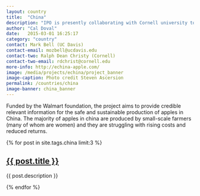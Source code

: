 ```yaml
---
layout: country
title:  "China"
description: "IPO is presently collaborating with Cornell university to implement e-China Apple."
author: "Cal Doval"
date:   2015-03-01 16:25:17
category: "country"
contact: Mark Bell (UC Davis)
contact-email: mozbell@ucdavis.edu
contact-two: Ralph Dean Christy (Cornell)
contact-two-email: rdchrist@cornell.edu
more-info: http://echina-apple.com/
image: /media/projects/echina/project_banner
image-caption: Photo credit Steven Ascersion
permalink: /countries/china
image-banner: china_banner
---
```


Funded by the Walmart foundation, the project aims to provide credible relevant information for the safe and sustainable production of apples in China. The majority of apples in china are produced by small-scale farmers (many of whom are women) and they are struggling with rising costs and reduced returns.
<div class="relatedprojects">
	{% for post in site.tags.china limit:3 %}
            <div class="relatedprojects__card">
                <h2>
                      <a class="post-link" href="{{ post.url | prepend: site.baseurl }}">{{ post.title }}</a>
                    </h2>
                <p class="feed-description">{{ post.description }}</p>
            </div>
            {% endfor %}
</div>


